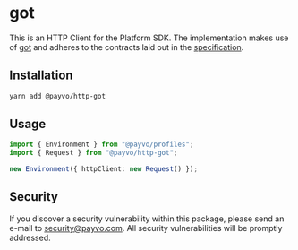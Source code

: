 # got

This is an HTTP Client for the Platform SDK. The implementation makes use of [got](https://github.com/sindresorhus/got) and adheres to the contracts laid out in the [specification](/docs/specification.md).

## Installation

```bash
yarn add @payvo/http-got
```

## Usage

```typescript
import { Environment } from "@payvo/profiles";
import { Request } from "@payvo/http-got";

new Environment({ httpClient: new Request() });
```

## Security

If you discover a security vulnerability within this package, please send an e-mail to [security@payvo.com](mailto:security@payvo.com). All security vulnerabilities will be promptly addressed.
